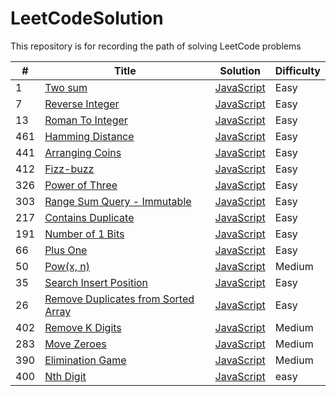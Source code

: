 # LeetCodeSolution

This repository is for recording the path of solving LeetCode problems

| # | Title | Solution | Difficulty |
|---| ----- | -------- | ---------- |
|1|[Two sum](https://leetcode.com/problems/two-sum/description/) | [JavaScript](./algorithms/src/twoSum.js)|Easy|
|7|[Reverse Integer](https://leetcode.com/problems/reverse-integer/description/) | [JavaScript](./algorithms/src/reverseInteger.js)|Easy|
|13|[Roman To Integer](https://leetcode.com/problems/roman-to-integer/description/) | [JavaScript](./algorithms/src/romanToInteger.js)|Easy|
|461|[Hamming Distance](https://leetcode.com/problems/hamming-distance/description/) | [JavaScript](./algorithms/src/hammingDistance.js)|Easy|
|441|[Arranging Coins](https://leetcode.com/problems/arranging-coins/description/) | [JavaScript](./algorithms/src/arrangingCoins.js)|Easy|
|412|[Fizz-buzz](https://leetcode.com/problems/fizz-buzz/description/) | [JavaScript](./algorithms/src/fizzBuzz.js)|Easy|
|326|[Power of Three](https://leetcode.com/problems/power-of-three/description/) | [JavaScript](./algorithms/src/powerOfThree.js)|Easy|
|303|[Range Sum Query - Immutable](https://leetcode.com/problems/range-sum-query-immutable/description/) | [JavaScript](./algorithms/src/rangeSumQueryImmutable.js)|Easy|
|217|[Contains Duplicate](https://leetcode.com/problems/contains-duplicate/description/) | [JavaScript](./algorithms/src/containsDuplicate.js)|Easy|
|191|[Number of 1 Bits](https://leetcode.com/problems/number-of-1-bits/description/) | [JavaScript](./algorithms/src/numberOfOneBits.js)|Easy|
|66|[Plus One](https://leetcode.com/problems/plus-one/description/) | [JavaScript](./algorithms/src/plusOne.js)|Easy|
|50|[Pow(x, n)](https://leetcode.com/problems/powx-n/description/) | [JavaScript](./algorithms/src/powerXn.js)|Medium|
|35|[Search Insert Position](https://leetcode.com/problems/search-insert-position/description/) | [JavaScript](./algorithms/src/searchInsertPosition.js)|Easy|
|26|[Remove Duplicates from Sorted Array](https://leetcode.com/problems/remove-duplicates-from-sorted-array/description/) | [JavaScript](./algorithms/src/removeDuplicatesFromSortedArray.js)|Easy|
|402|[Remove K Digits](https://leetcode.com/problems/remove-k-digits/description/) | [JavaScript](./algorithms/src/removeKDigits.js)|Medium|
|283|[Move Zeroes](https://leetcode.com/problems/move-zeroes/description/) | [JavaScript](./algorithms/src/moveZeros.js)|Medium|
|390|[Elimination Game](https://leetcode.com/problems/elimination-game/description/) | [JavaScript](./algorithms/src/eliminationGame.js)|Medium|
|400|[Nth Digit](https://leetcode.com/problems/nth-digit/description/) | [JavaScript](./algorithms/src/NthDigit.js)|easy|